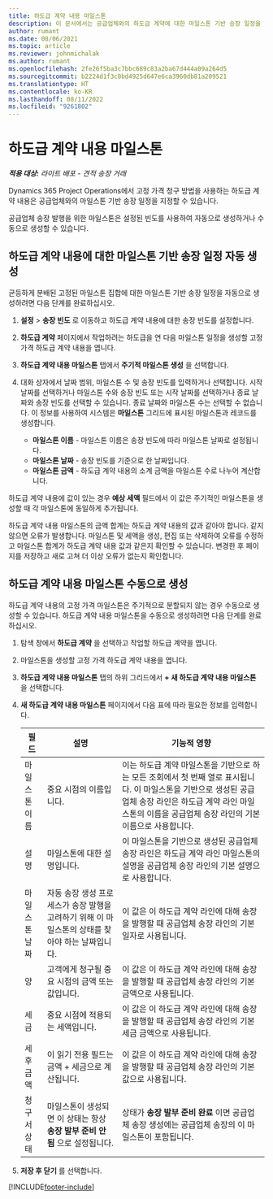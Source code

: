 ```yaml
---
title: 하도급 계약 내용 마일스톤
description: 이 문서에서는 공급업체와의 하도급 계약에 대한 마일스톤 기반 송장 일정을 만들고 유지 관리하는 방법에 대해 설명합니다.
author: rumant
ms.date: 08/06/2021
ms.topic: article
ms.reviewer: johnmichalak
ms.author: rumant
ms.openlocfilehash: 2fe26f5ba3c7bbc689c83a2ba67d444a09a264d5
ms.sourcegitcommit: b2224d1f3c0bd4925d647e6ca3960db81a209521
ms.translationtype: HT
ms.contentlocale: ko-KR
ms.lasthandoff: 08/11/2022
ms.locfileid: "9261802"
---
```

# <a name="subcontract-line-milestones"></a>하도급 계약 내용 마일스톤

_**적용 대상:** 라이트 배포 - 견적 송장 거래_

Dynamics 365 Project Operations에서 고정 가격 청구 방법을 사용하는 하도급 계약 내용은 공급업체와의 마일스톤 기반 송장 일정을 지정할 수 있습니다.

공급업체 송장 발행을 위한 마일스톤은 설정된 빈도를 사용하여 자동으로 생성하거나 수동으로 생성할 수 있습니다.

## <a name="automatically-create-a-milestone-based-invoice-schedule-for-a-subcontract-line"></a>하도급 계약 내용에 대한 마일스톤 기반 송장 일정 자동 생성

균등하게 분배된 고정된 마일스톤 집합에 대한 마일스톤 기반 송장 일정을 자동으로 생성하려면 다음 단계를 완료하십시오.

1. **설정** > **송장 빈도** 로 이동하고 하도급 계약 내용에 대한 송장 빈도를 설정합니다.
2. **하도급 계약** 페이지에서 작업하려는 하도급을 연 다음 마일스톤 일정을 생성할 고정 가격 하도급 계약 내용을 엽니다.
3. **하도급 계약 내용 마일스톤** 탭에서 **주기적 마일스톤 생성** 을 선택합니다.
4. 대화 상자에서 날짜 범위, 마일스톤 수 및 송장 빈도를 입력하거나 선택합니다. 시작 날짜를 선택하거나 마일스톤 수와 송장 빈도 또는 시작 날짜를 선택하거나 종료 날짜와 송장 빈도를 선택할 수 있습니다. 종료 날짜와 마일스톤 수는 선택할 수 없습니다.
이 정보를 사용하여 시스템은 **마일스톤** 그리드에 표시된 마일스톤과 레코드를 생성합니다.

   - **마일스톤 이름** - 마일스톤 이름은 송장 빈도에 따라 마일스톤 날짜로 설정됩니다.
   - **마일스톤 날짜** - 송장 빈도를 기준으로 한 날짜입니다.
   - **마일스톤 금액** - 하도급 계약 내용의 소계 금액을 마일스톤 수로 나누어 계산합니다.

하도급 계약 내용에 값이 있는 경우 **예상 세액** 필드에서 이 값은 주기적인 마일스톤을 생성할 때 각 마일스톤에 동일하게 추가됩니다.

하도급 계약 내용 마일스톤의 금액 합계는 하도급 계약 내용의 값과 같아야 합니다. 같지 않으면 오류가 발생합니다. 마일스톤 및 세액을 생성, 편집 또는 삭제하여 오류를 수정하고 마일스톤 합계가 하도급 계약 내용 값과 같은지 확인할 수 있습니다. 변경한 후 페이지를 저장하고 새로 고쳐 더 이상 오류가 없는지 확인합니다.

## <a name="manually-create-subcontract-line-milestones"></a>하도급 계약 내용 마일스톤 수동으로 생성

하도급 계약 내용의 고정 가격 마일스톤은 주기적으로 분할되지 않는 경우 수동으로 생성할 수 있습니다. 하도급 계약 내용 마일스톤을 수동으로 생성하려면 다음 단계를 완료하십시오.

1. 탐색 창에서 **하도급 계약** 을 선택하고 작업할 하도급 계약을 엽니다.
2. 마일스톤을 생성할 고정 가격 하도급 계약 내용을 엽니다.
3. **하도급 계약 내용 마일스톤** 탭의 하위 그리드에서 **+ 새 하도급 계약 내용 마일스톤** 을 선택합니다.
4. **새 하도급 계약 내용 마일스톤** 페이지에서 다음 표에 따라 필요한 정보를 입력합니다.

    | 필드 | 설명 |기능적 영향|
    | --- | --- |----------------------|
    | 마일스톤 이름 | 중요 시점의 이름입니다. |이는 하도급 계약 마일스톤을 기반으로 하는 모든 조회에서 첫 번째 열로 표시됩니다. 이 마일스톤을 기반으로 생성된 공급업체 송장 라인은 하도급 계약 라인 마일스톤의 이름을 공급업체 송장 라인의 기본 이름으로 사용합니다.|
    | 설명 | 마일스톤에 대한 설명입니다. |이 마일스톤을 기반으로 생성된 공급업체 송장 라인은 하도급 계약 라인 마일스톤의 설명을 공급업체 송장 라인의 기본 설명으로 사용합니다.|
    | 마일스톤 날짜 | 자동 송장 생성 프로세스가 송장 발행을 고려하기 위해 이 마일스톤의 상태를 찾아야 하는 날짜입니다.| 이 값은 이 하도급 계약 라인에 대해 송장을 발행할 때 공급업체 송장 라인의 기본 일자로 사용됩니다. |
    | 양 | 고객에게 청구될 중요 시점의 금액 또는 값입니다. |이 값은 이 하도급 계약 라인에 대해 송장을 발행할 때 공급업체 송장 라인의 기본 금액으로 사용됩니다. |
    | 세금 | 중요 시점에 적용되는 세액입니다.| 이 값은 이 하도급 계약 라인에 대해 송장을 발행할 때 공급업체 송장 라인의 기본 세금 금액으로 사용됩니다. |
    | 세후 금액 | 이 읽기 전용 필드는 금액 + 세금으로 계산됩니다.|이 값은 이 하도급 계약 라인에 대해 송장을 발행할 때 공급업체 송장 라인의 기본값으로 사용됩니다. |
    | 청구서 상태 | 마일스톤이 생성되면 이 상태는 항상 **송장 발부 준비 안 됨** 으로 설정됩니다.|  상태가 **송장 발부 준비 완료** 이면 공급업체 송장 생성에는 공급업체 송장의 이 마일스톤이 포함됩니다. |

5. **저장 후 닫기** 를 선택합니다.


[!INCLUDE[footer-include](../../includes/footer-banner.md)]
